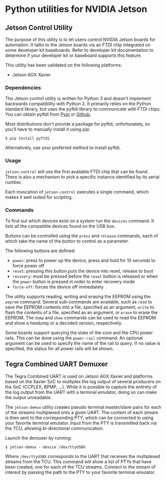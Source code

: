 # Python utilities for NVIDIA Jetson

## Jetson Control Utility

The purpose of this utility is to let users control NVIDIA Jetson boards
for automation. It talks to the Jetson boards via an FTDI chip integrated
on some developer kit baseboards. Refer to developer kit documentation to
determine if your developer kit or baseboard supports this feature.

This utility has been validated on the following platforms:
- Jetson AGX Xavier

### Dependencies

The Jetson control utility is written for Python 3 and doesn't implement
backwards compatibility with Python 2. It primarily relies on the Python
standard library, but uses the pyftdi library to communicate with FTDI
chips. You can obtain pyftdi from [Pypi](https://pypi.org/project/pyftdi)
or [Github](http://github.com/eblot/pyftdi).

Most distributions don't provide a package for pyftdi, unfortunately, so
you'll have to manually install it using pip:

```
$ pip install pyftdi
```

Alternatively, use your preferred method to install pyftdi.

### Usage

``jetson-control`` will use the first available FTDI chip that can be found.
There is also a mechanism to pick a specific instance identified by its
serial number.

Each invocation of ``jetson-control`` executes a single command, which makes
it well suited for scripting.

### Commands

To find out which devices exist on a system run the ``devices`` command.
It lists all the compatible devices found on the USB bus.

Buttons can be controlled using the ``press`` and ``release`` commands,
each of which take the name of the button to control as a parameter.

The following buttons are defined:

* ``power``: press to power up the device, press and hold for 10
  seconds to force power off
* ``reset``: pressing this button puts the device into reset, release to
  boot
* ``recovery``: must be pressed before the ``reset`` button is released
  or when the ``power`` button is pressed in order to enter recovery
  mode
* ``force-off``: forces the device off immediately

The utility supports reading, writing and erasing the EEPROM using the
``eeprom`` command. Several sub-commands are available, such as ``read``
to save the EEPROM contents into a file, specified as an argument,
``write`` to flash the contents of a file, specified as an argument, or
``erase`` to erase the EEPROM. The ``dump`` and ``show`` commands can be
used to read the EEPROM and show a hexdump or a decoded version,
respectively.

Some boards support querying the state of the core and the CPU power
rails. This can be done using the ``power-rail`` command. An optional
argument can be used to specify the name of the rail to query. If no
value is specified, the status for all power rails will be shown.

## Tegra Combined UART Demuxer

The Tegra Combined UART is used on Jetson AGX Xavier and platforms based
on the Xavier SoC to multiplex the log output of several producers on the
SoC (CCPLEX, BPMP, ...). While it is possible to capture the entirety of
the log output from the UART with a terminal emulator, doing so can make
the output unreadable.

The ``jetson-demux`` utility creates pseudo terminal master/slave pairs for
each of the streams multiplexed onto a given UART. The content of each stream
is then sent to the corresponding PTY, which can be connected to using your
favorite terminal emulator. Input from the PTY is transmitted back via the
TCU, allowing bi-directional communication.

Launch the demuxer by running:

```
$ jetson-demux --device /dev/ttyUSBX
```

Where ```/dev/ttyUSBX``` corresponds to the UART that receives the
multiplexed streams from the TCU. This command will show a list of PTYs
that have been created, one for each of the TCU streams. Connect to the
stream of interest by passing the path to the PTY to your favorite
terminal emulator.
